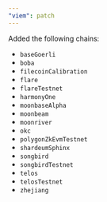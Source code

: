 ```yaml
---
"viem": patch
---
```


Added the following chains:

- `baseGoerli`
- `boba`
- `filecoinCalibration`
- `flare`
- `flareTestnet`
- `harmonyOne`
- `moonbaseAlpha`
- `moonbeam`
- `moonriver`
- `okc`
- `polygonZkEvmTestnet`
- `shardeumSphinx`
- `songbird`
- `songbirdTestnet`
- `telos`
- `telosTestnet`
- `zhejiang`
